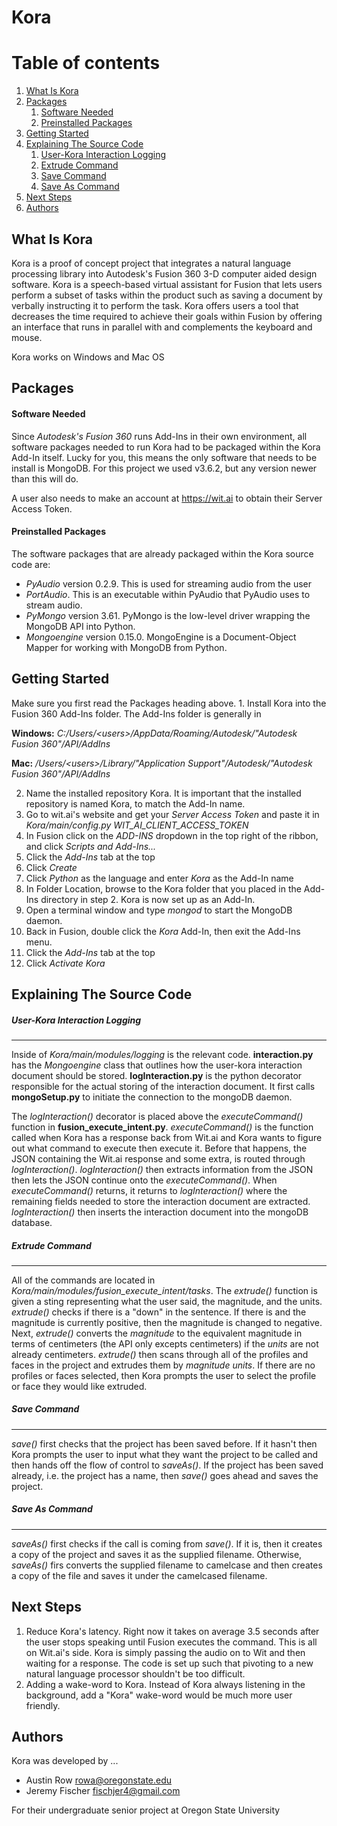 # Kora

# Table of contents
1. [What Is Kora](#whatIsKora)
2. [Packages](#packages)
    1. [Software Needed](#softwareNeeded)
    2. [Preinstalled Packages](#preinstalledPackages)
4. [Getting Started](#gettingStarted)
5. [Explaining The Source Code](#sourceCode)
    1. [User-Kora Interaction Logging](#interactionLogging)
    2. [Extrude Command](#extrudeCmd)  
    3. [Save Command](#saveCmd)  
    4. [Save As Command](#saveAsCmd)  
6. [Next Steps](#nextSteps)
7. [Authors](#authors)

<a name="whatIsKora"></a>
## What Is Kora
Kora is a proof of concept project that integrates a natural language processing library into Autodesk's Fusion 360 3-D computer aided design software.
Kora is a speech-based virtual assistant for Fusion that lets users perform a subset of tasks within the product such as saving a document by verbally instructing it to perform the task.
Kora offers users a tool that decreases the time required to achieve their goals within Fusion by offering an interface that runs in parallel with and complements the keyboard and mouse.

Kora works on Windows and Mac OS

<a name="packages"></a>
## Packages

  <a name="softwareNeeded"></a>
  #### Software Needed
  Since _Autodesk's Fusion 360_ runs Add-Ins in their own environment, all software packages needed to run Kora had to be packaged within the Kora Add-In itself.
  Lucky for you, this means the only software that needs to be install is MongoDB.
  For this project we used v3.6.2, but any version newer than this will do.

  A user also needs to make an account at https://wit.ai to obtain their Server Access Token.

  <a name="preinstalledPackages"></a>
  #### Preinstalled Packages
  The software packages that are already packaged within the Kora source code are:
  - _PyAudio_ version 0.2.9. This is used for streaming audio from the user
  - _PortAudio_. This is an executable within PyAudio that PyAudio uses to stream audio.
  - _PyMongo_ version 3.61. PyMongo is the low-level driver wrapping the MongoDB API into Python.
  - _Mongoengine_ version 0.15.0. MongoEngine is a Document-Object Mapper for working with MongoDB from Python.




<a name="gettingStarted"></a>
## Getting Started
  Make sure you first read the Packages heading above.
  1.
    Install Kora into the Fusion 360 Add-Ins folder.
    The Add-Ins folder is generally in

  **Windows:**
  _C:/Users/<users\>/AppData/Roaming/Autodesk/"Autodesk Fusion 360"/API/AddIns_

  **Mac:**
  _/Users/<users\>/Library/"Application Support"/Autodesk/"Autodesk Fusion 360"/API/AddIns_

  2. Name the installed repository Kora. It is important that the installed repository is named Kora, to match the Add-In name.
  3. Go to wit.ai's website and get your _Server Access Token_ and paste it in _Kora/main/config.py WIT_AI_CLIENT_ACCESS_TOKEN_
  3. In Fusion click on the _ADD-INS_ dropdown in the top right of the ribbon, and click _Scripts and Add-Ins..._
  4. Click the _Add-Ins_ tab at the top
  5. Click _Create_
  6. Click _Python_ as the language and enter _Kora_ as the Add-In name
  7. In Folder Location, browse to the Kora folder that you placed in the Add-Ins directory in step 2. Kora is now set up as an Add-In.
  8. Open a terminal window and type _mongod_ to start the MongoDB daemon.
  9. Back in Fusion, double click the _Kora_ Add-In, then exit the Add-Ins menu.
  9. Click the _Add-Ins_ tab at the top
  10. Click _Activate Kora_





<a name="sourceCode"></a>
## Explaining The Source Code

 <a name="interactionLogging"></a>
 ##### User-Kora Interaction Logging  
 ***
 Inside of _Kora/main/modules/logging_ is the relevant code.
 **interaction.py** has the _Mongoengine_ class that outlines how the user-kora interaction document should be stored. **logInteraction.py** is the python decorator responsible for the actual storing of the interaction document. It first calls **mongoSetup.py** to initiate the connection to the mongoDB daemon.

 The *logInteraction()* decorator is placed above the *executeCommand()* function in **fusion_execute_intent.py**. *executeCommand()* is the function called when Kora has a response back from Wit.ai and Kora wants to figure out what command to execute then execute it. Before that happens, the JSON containing the Wit.ai response and some extra, is routed through *logInteraction()*. *logInteraction()* then extracts information from the JSON then lets the JSON continue onto the *executeCommand()*. When *executeCommand()* returns, it returns to *logInteraction()* where the remaining fields needed to store the interaction document are extracted.
 *logInteraction()* then inserts the interaction document into the mongoDB database.


 <a name="extrudeCmd"></a>
 ##### Extrude Command  
 ***
 All of the commands are located in <em>Kora/main/modules/fusion_execute_intent/tasks</em>. The _extrude()_ function is given a sting representing what the user said, the magnitude, and the units.
_extrude()_ checks if there is a "down" in the sentence. If there is and the magnitude is currently positive, then the magnitude is changed to negative. Next, _extrude()_ converts the _magnitude_ to the equivalent magnitude in terms of centimeters (the API only excepts centimeters) if the _units_ are not already centimeters.
_extrude()_ then scans through all of the profiles and faces in the project and extrudes them by _magnitude_ _units_. If there are no profiles or faces selected, then Kora prompts the user to select the profile or face they would like extruded.



 <a name="saveCmd"></a>
 ##### Save Command  
 ***
_save()_ first checks that the project has been saved before. If it hasn't then Kora prompts the user to input what they want the project to be called and then hands off the flow of control to _saveAs()_. If the project has been saved already, i.e. the project has a name, then _save()_ goes ahead and saves the project.


 <a name="saveAsCmd"></a>
 ##### Save As Command  
 ***
_saveAs()_ first checks if the call is coming from _save()_. If it is, then it creates a copy of the project and saves it as the supplied filename. Otherwise, _saveAs()_ firs converts the supplied filename to camelcase and then creates a copy of the file and saves it under the camelcased filename.




<a name="nextSteps"></a>
## Next Steps
1. Reduce Kora's latency. Right now it takes on average 3.5 seconds after the user stops speaking until Fusion executes the command. This is all on Wit.ai's side. Kora is simply passing the audio on to Wit and then waiting for a response. The code is set up such that pivoting to a new natural language processor shouldn't be too difficult.
2. Adding a wake-word to Kora. Instead of Kora always listening in the background, add a "Kora" wake-word would be much more user friendly.



<a name="authors"></a>
## Authors
Kora was developed by ...
- Austin Row rowa@oregonstate.edu
- Jeremy Fischer fischjer4@gmail.com

For their undergraduate senior project at Oregon State University
